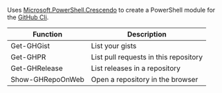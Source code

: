 Uses [Microsoft.PowerShell.Crescendo](https://github.com/PowerShell/Crescendo) to create a PowerShell module for the [GitHub Cli](https://github.com/cli/cli).


|Function|Description|
|---|---|
|Get-GHGist|List your gists
|Get-GHPR|List pull requests in this repository
|Get-GHRelease|List releases in a repository
|Show-GHRepoOnWeb|Open a repository in the browser